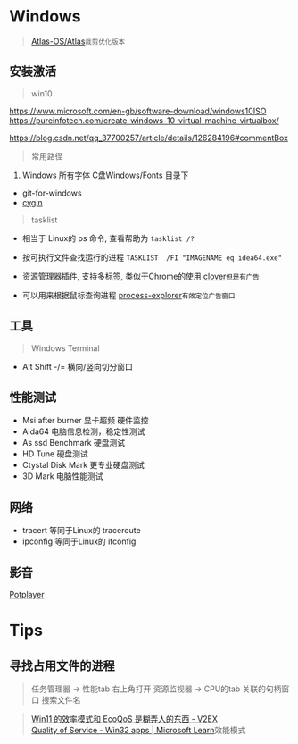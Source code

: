 # Windows 

> [Atlas-OS/Atlas](https://github.com/Atlas-OS/Atlas)`裁剪优化版本`  

## 安装激活
> win10

https://www.microsoft.com/en-gb/software-download/windows10ISO
https://pureinfotech.com/create-windows-10-virtual-machine-virtualbox/

https://blog.csdn.net/qq_37700257/article/details/126284196#commentBox

> 常用路径 
1. Windows 所有字体 C盘Windows/Fonts 目录下

- git-for-windows
- [cygin](http://x.cygwin.com/)

> tasklist 
- 相当于 Linux的 ps 命令, 查看帮助为 `tasklist /?`
- 按可执行文件查找运行的进程 `TASKLIST  /FI "IMAGENAME eq idea64.exe"`

- 资源管理器插件, 支持多标签, 类似于Chrome的使用 [clover](http://cn.ejie.me/)`但是有广告`
- 可以用来根据鼠标查询进程 [process-explorer](https://docs.microsoft.com/en-us/sysinternals/downloads/process-explorer)`有效定位广告窗口`

## 工具
> Windows Terminal 
- Alt Shift -/= 横向/竖向切分窗口

## 性能测试
- Msi after burner 显卡超频 硬件监控
- Aida64 电脑信息检测，稳定性测试
- As ssd Benchmark 硬盘测试
- HD Tune 硬盘测试
- Ctystal Disk Mark 更专业硬盘测试
- 3D Mark 电脑性能测试


## 网络
- tracert 等同于Linux的 traceroute
- ipconfig 等同于Linux的 ifconfig

## 影音
[Potplayer](http://potplayer.tv/?lang=zh_CN)

# Tips
## 寻找占用文件的进程
> 任务管理器 -> 性能tab 右上角打开 资源监视器 -> CPU的tab 关联的句柄窗口 搜索文件名



> [Win11 的效率模式和 EcoQoS 是糊弄人的东西 - V2EX](https://v2ex.com/t/928682)  
> [Quality of Service - Win32 apps | Microsoft Learn](https://learn.microsoft.com/en-us/windows/win32/procthread/quality-of-service)效能模式  
